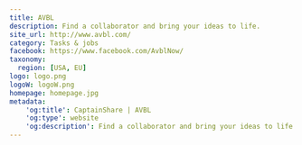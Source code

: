 ```yaml
---
title: AVBL
description: Find a collaborator and bring your ideas to life.
site_url: http://www.avbl.com/
category: Tasks & jobs
facebook: https://www.facebook.com/AvblNow/
taxonomy:
  region: [USA, EU]
logo: logo.png
logoW: logoW.png
homepage: homepage.jpg
metadata:
    'og:title': CaptainShare | AVBL
    'og:type': website
    'og:description': Find a collaborator and bring your ideas to life.
---
```

